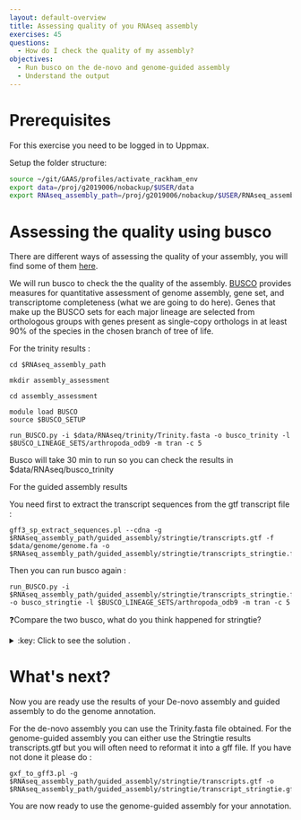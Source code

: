 ```yaml
---
layout: default-overview
title: Assessing quality of you RNAseq assembly
exercises: 45
questions:
  - How do I check the quality of my assembly?
objectives:
  - Run busco on the de-novo and genome-guided assembly
  - Understand the output
---
```


# Prerequisites
For this exercise you need to be logged in to Uppmax.

Setup the folder structure:

```bash
source ~/git/GAAS/profiles/activate_rackham_env
export data=/proj/g2019006/nobackup/$USER/data
export RNAseq_assembly_path=/proj/g2019006/nobackup/$USER/RNAseq_assembly
```

# Assessing the quality using busco

There are different ways of assessing the quality of your assembly, you will find some of them [here](https://github.com/trinityrnaseq/trinityrnaseq/wiki/Transcriptome-Assembly-Quality-Assessment).

We will run busco to check the the quality of the assembly.
[BUSCO](https://busco.ezlab.org/) provides measures for quantitative assessment of genome assembly, gene set, and transcriptome completeness (what we are going to do here). Genes that make up the BUSCO sets for each major lineage are selected from orthologous groups with genes present as single-copy orthologs in at least 90% of the species in the chosen branch of tree of life.

For the trinity results :

```
cd $RNAseq_assembly_path

mkdir assembly_assessment

cd assembly_assessment

module load BUSCO
source $BUSCO_SETUP

run_BUSCO.py -i $data/RNAseq/trinity/Trinity.fasta -o busco_trinity -l $BUSCO_LINEAGE_SETS/arthropoda_odb9 -m tran -c 5
```

Busco will take 30 min to run so you can check the results in $data/RNAseq/busco_trinity


For the guided assembly results

You need first to extract the transcript sequences from the gtf transcript file :

```
gff3_sp_extract_sequences.pl --cdna -g $RNAseq_assembly_path/guided_assembly/stringtie/transcripts.gtf -f $data/genome/genome.fa -o $RNAseq_assembly_path/guided_assembly/stringtie/transcripts_stringtie.fa
```
Then you can run busco again :

```
run_BUSCO.py -i $RNAseq_assembly_path/guided_assembly/stringtie/transcripts_stringtie.fa -o busco_stringtie -l $BUSCO_LINEAGE_SETS/arthropoda_odb9 -m tran -c 5
```

:question:Compare the two busco, what do you think happened for stringtie?

<details>
<summary>:key: Click to see the solution .</summary>
We only used the chromosome 4 of the Drosophila as genome to do the assembly with stringtie while Trinity is not mapped to any chromosome and so contain all the transcripts for the complete genome. BUSCO compares a set of genes of a complete genome and not only a part of it.
It makes no sense to use BUSCO on only 1 chromosome of a genome! :)

:bulb:Also if you notice there are many duplicates in the BUSCO results, In this case it is due to the fact that all isoforms have been kept so each isoform is consider as 1 gene. You need to select one of them (like the longest for instance with the script gff3_sp_keep_longest_isoform.pl or the one you prefer) and you will have a more accurate results of BUSCO.
</details>

# What's next?

Now you are ready use the results of your De-novo assembly and guided assembly to do the genome annotation.

For the de-novo assembly you can use the Trinity.fasta file obtained.
For the genome-guided assembly you can either use the Stringtie results transcripts.gtf but you will often need to reformat it into a gff file.
If you have not done it please do :
```
gxf_to_gff3.pl -g $RNAseq_assembly_path/guided_assembly/stringtie/transcripts.gtf -o $RNAseq_assembly_path/guided_assembly/stringtie/transcript_stringtie.gff3
```

You are now ready to use the genome-guided assembly for your annotation.

